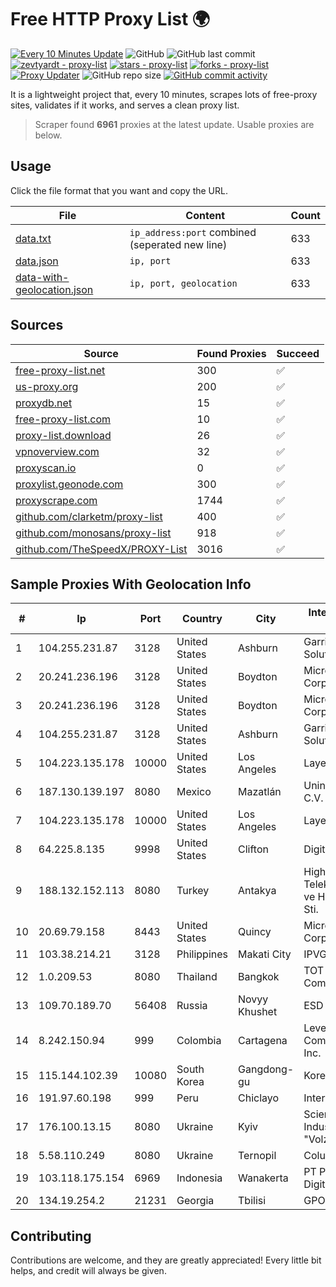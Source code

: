 
# Free HTTP Proxy List 🌍

[![Every 10 Minutes Update](https://github.com/mertguvencli/http-proxy-list/actions/workflows/main.yml/badge.svg?branch=main)](https://github.com/mertguvencli/http-proxy-list/actions/workflows/main.yml)
![GitHub](https://img.shields.io/github/license/mertguvencli/http-proxy-list)
![GitHub last commit](https://img.shields.io/github/last-commit/mertguvencli/http-proxy-list)
[![zevtyardt - proxy-list](https://img.shields.io/static/v1?label=zevtyardt&message=proxy-list&color=blue&logo=github)](https://github.com/zevtyardt/proxy-list "Go to GitHub repo")
[![stars - proxy-list](https://img.shields.io/github/stars/zevtyardt/proxy-list?style=social)](https://github.com/zevtyardt/proxy-list)
[![forks - proxy-list](https://img.shields.io/github/forks/zevtyardt/proxy-list?style=social)](https://github.com/zevtyardt/proxy-list)
[![Proxy Updater](https://github.com/zevtyardt/proxy-list/workflows/Proxy%20Updater/badge.svg)](https://github.com/zevtyardt/proxy-list/actions?query=workflow:"Proxy+Updater")
![GitHub repo size](https://img.shields.io/github/repo-size/zevtyardt/proxy-list)
[![GitHub commit activity](https://img.shields.io/github/commit-activity/m/zevtyardt/proxy-list?logo=commits)](https://github.com/zevtyardt/proxy-list/commits/main)

It is a lightweight project that, every 10 minutes, scrapes lots of free-proxy sites, validates if it works, and serves a clean proxy list.

> Scraper found **6961** proxies at the latest update. Usable proxies are below.

## Usage

Click the file format that you want and copy the URL.

|File|Content|Count|
|----|-------|-----|
|[data.txt](https://raw.githubusercontent.com/mertguvencli/http-proxy-list/main/proxy-list/data.txt)|`ip_address:port` combined (seperated new line)|633|
|[data.json](https://raw.githubusercontent.com/mertguvencli/http-proxy-list/main/proxy-list/data.json)|`ip, port`|633|
|[data-with-geolocation.json](https://raw.githubusercontent.com/mertguvencli/http-proxy-list/main/proxy-list/data-with-geolocation.json)|`ip, port, geolocation`|633|

## Sources

|Source|Found Proxies|Succeed|
|------|-------------|-------|
|[free-proxy-list.net](https://free-proxy-list.net)|300|✅|
|[us-proxy.org](https://www.us-proxy.org)|200|✅|
|[proxydb.net](http://proxydb.net)|15|✅|
|[free-proxy-list.com](https://free-proxy-list.com/?page=&port=&type%5B%5D=http&type%5B%5D=https&up_time=0&search=Search)|10|✅|
|[proxy-list.download](https://www.proxy-list.download/HTTP)|26|✅|
|[vpnoverview.com](https://vpnoverview.com/privacy/anonymous-browsing/free-proxy-servers)|32|✅|
|[proxyscan.io](https://www.proxyscan.io)|0|✅|
|[proxylist.geonode.com](https://proxylist.geonode.com/api/proxy-list?limit=300&page=1&sort_by=lastChecked&sort_type=desc&protocols=http,https)|300|✅|
|[proxyscrape.com](https://api.proxyscrape.com/v2/?request=displayproxies&protocol=http&timeout=10000&country=all&ssl=all&anonymity=all)|1744|✅|
|[github.com/clarketm/proxy-list](https://raw.githubusercontent.com/clarketm/proxy-list/master/proxy-list-raw.txt)|400|✅|
|[github.com/monosans/proxy-list](https://raw.githubusercontent.com/monosans/proxy-list/main/proxies/http.txt)|918|✅|
|[github.com/TheSpeedX/PROXY-List](https://raw.githubusercontent.com/TheSpeedX/PROXY-List/master/http.txt)|3016|✅|


## Sample Proxies With Geolocation Info

|#|Ip|Port|Country|City|Internet Service Provider|
|-|--|----|-------|----|-------------------------|
|1|104.255.231.87|3128|United States|Ashburn|Garrison Network Solutions LLC|
|2|20.241.236.196|3128|United States|Boydton|Microsoft Corporation|
|3|20.241.236.196|3128|United States|Boydton|Microsoft Corporation|
|4|104.255.231.87|3128|United States|Ashburn|Garrison Network Solutions LLC|
|5|104.223.135.178|10000|United States|Los Angeles|LayerHost|
|6|187.130.139.197|8080|Mexico|Mazatlán|Uninet S.A. de C.V.|
|7|104.223.135.178|10000|United States|Los Angeles|LayerHost|
|8|64.225.8.135|9998|United States|Clifton|DigitalOcean, LLC|
|9|188.132.152.113|8080|Turkey|Antakya|High Speed Telekomunikasyon ve Hab. Hiz. Ltd. Sti.|
|10|20.69.79.158|8443|United States|Quincy|Microsoft Corporation|
|11|103.38.214.21|3128|Philippines|Makati City|IPVG|
|12|1.0.209.53|8080|Thailand|Bangkok|TOT Public Company Limited|
|13|109.70.189.70|56408|Russia|Novyy Khushet|ESD|
|14|8.242.150.94|999|Colombia|Cartagena|Level 3 Communications, Inc.|
|15|115.144.102.39|10080|South Korea|Gangdong-gu|Korea Telecom|
|16|191.97.60.198|999|Peru|Chiclayo|Internexa Peru S.A|
|17|176.100.13.15|8080|Ukraine|Kyiv|Scientific -Industrial Firm "Volz" Ltd|
|18|5.58.110.249|8080|Ukraine|Ternopil|Columbus|
|19|103.118.175.154|6969|Indonesia|Wanakerta|PT Pedjoeang Digital Networks|
|20|134.19.254.2|21231|Georgia|Tbilisi|GPON|



## Contributing

Contributions are welcome, and they are greatly appreciated! Every
little bit helps, and credit will always be given.

